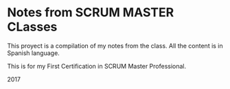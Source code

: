 # Notes from SCRUM MASTER CLasses

This proyect is a compilation of my notes from the class. All the content is in Spanish language.

This is for my First Certification in SCRUM Master Professional.

2017 
